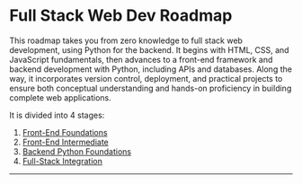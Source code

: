 # Full Stack Web Dev Roadmap

This roadmap takes you from zero knowledge to full stack web development, using Python for the backend. It begins with HTML, CSS, and JavaScript fundamentals, then advances to a front-end framework and backend development with Python, including APIs and databases. Along the way, it incorporates version control, deployment, and practical projects to ensure both conceptual understanding and hands-on proficiency in building complete web applications.

It is divided into 4 stages:

1. [Front-End Foundations](./01_front_end_foundations/README.md)
2. [Front-End Intermediate](./02_front_end_intermediate.md)
3. [Backend Python Foundations](./03_backend_python_foundations.md)
4. [Full-Stack Integration](./04_full_stack_integration.md)

---
